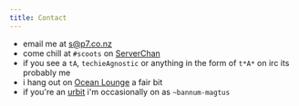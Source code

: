```yaml
---
title: Contact
---
```


* email me at [s@p7.co.nz](mailto:s@p7.co.nz)
* come chill at `#scoots` on [ServerChan](https://p7.co.nz/layer08/)
* if you see a `tA`, `techieAgnostic` or anything in the form of `t*A*` on irc its probably me
* i hang out on [Ocean Lounge](https://discord.gg/0oqynmoeGIUO49rW) a fair bit
* if you're an [urbit](https://urbit.org) i'm occasionally on as `~bannum-magtus`
